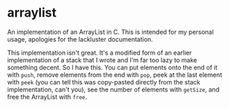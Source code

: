 # arraylist

An implementation of an ArrayList in C. This is intended for my personal usage, apologies for the lackluster documentation.

This implementation isn't great. It's a modified form of an earlier implementation of a stack that I wrote and I'm far too lazy to make something decent. So I have this. You can put elements onto the end of it with `push`, remove elements from the end with `pop`, peek at the last element with `peek` (you can tell this was copy-pasted directly from the stack implementation, can't you), see the number of elements with `getSize`, and free the ArrayList with `free`.



